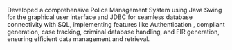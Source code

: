 Developed a comprehensive Police Management System using Java Swing for the graphical user interface and JDBC for seamless database connectivity with SQL, implementing features like Authentication , compliant generation, case tracking, criminal database handling, and FIR generation, ensuring efficient data management and retrieval.
